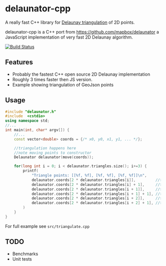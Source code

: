 # delaunator-cpp

A really fast C++ library for
[Delaunay triangulation](https://en.wikipedia.org/wiki/Delaunay_triangulation) of 2D points.

delaunator-cpp is a C++ port from https://github.com/mapbox/delaunator a JavaScript implementation of very fast 2D Delaunay algorithm.

[![Build Status](https://travis-ci.org/delfrrr/delaunator-cpp.svg?branch=master)](https://travis-ci.org/delfrrr/delaunator-cpp)

## Features

* Probably the fastest C++ open source 2D Delaunay implementation
* Roughly 3 times faster then JS version.
* Example showing triangulation of GeoJson points

## Usage

```CPP
#include "delaunator.h"
#include  <cstdio>
using namespace std;
//...
int main(int, char* argv[]) {
    //...
    const vector<double> coords = {/* x0, y0, x1, y1, ... */};

    //triangulation happens here
    //note moving points to constructor
    Delaunator delaunator(move(coords));

    for(long int i = 0; i < delaunator.triangles.size(); i+=3) {
        printf(
            "Triangle points: [[%f, %f], [%f, %f], [%f, %f]]\n",
            delaunator.coords[2 * delaunator.triangles[i]],         //tx0
            delaunator.coords[2 * delaunator.triangles[i] + 1],     //ty0
            delaunator.coords[2 * delaunator.triangles[i + 1]],     //tx1
            delaunator.coords[2 * delaunator.triangles[i + 1] + 1], //ty1
            delaunator.coords[2 * delaunator.triangles[i + 2]],     //tx2
            delaunator.coords[2 * delaunator.triangles[i + 2] + 1], //ty2
        )
    }
}
```

For full example see `src/triangulate.cpp`

## TODO

* Benchmarks
* Unit tests
